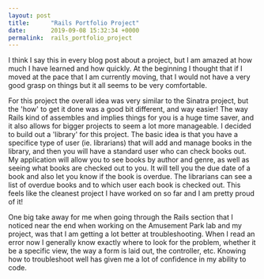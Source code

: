 ```yaml
---
layout: post
title:      "Rails Portfolio Project"
date:       2019-09-08 15:32:34 +0000
permalink:  rails_portfolio_project
---
```



I think I say this in every blog post about a project, but I am amazed at how much I have learned and how quickly. At the beginning I thought that if I moved at the pace that I am currently moving, that I would not have a very good grasp on things but it all seems to be very comfortable. 

For this project the overall idea was very similar to the Sinatra project, but the 'how' to get it done was a good bit different, and way easier! The way Rails kind of assembles and implies things for you is a huge time saver, and it also allows for bigger projects to seem a lot more manageable. I decided to build out a 'library' for this project. The basic idea is that you have a specifice type of user (ie. librarians) that will add and manage books in the library, and then you will have a standard user who can check books out. My application will allow you to see books by author and genre, as well as seeing what books are checked out to you. It will tell you the due date of a book and also let you know if the book is overdue. The librarians can see a list of overdue books and to which user each book is checked out. This feels like the cleanest project I have worked on so far and I am pretty proud of it!

One big take away for me when going through the Rails section that I noticed near the end when working on the Amusement Park lab and my project, was that I am getting a lot better at troubleshooting. When I read an error now I generally know exactly where to look for the problem, whether it be a specific view, the way a form is laid out, the controller, etc. Knowing how to troubleshoot well has given me a lot of confidence in my ability to code.
